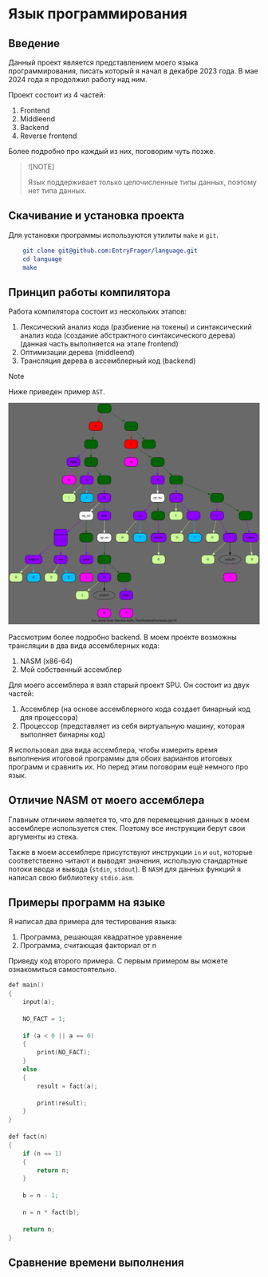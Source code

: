 # Язык программирования

## Введение

Данный проект является представлением моего языка программирования, писать который я начал в декабре 2023 года. В мае 2024 года я продолжил работу над ним.

Проект состоит из 4 частей:
1. Frontend
2. Middleend
3. Backend
4. Reverse frontend

Более подробно про каждый из них, поговорим чуть позже.

> ![NOTE]
>
> Язык поддерживает только целочисленные типы данных, поэтому нет типа данных.

## Скачивание и установка проекта

Для установки программы используются утилиты `make` и `git`.

```CMake
    git clone git@github.com:EntryFrager/language.git
    cd language
    make
```

## Принцип работы компилятора

Работа компилятора состоит из нескольких этапов:
1. Лексический анализ кода (разбиение на токены) и синтаксический анализ кода (создание абстрактного синтаксического дерева) (данная часть выполняется на этапе frontend)
2. Оптимизации дерева (middleend)
3. Трансляция дерева в ассемблерный код (backend)

> [!NOTE]
>
> Ниже приведен пример `AST`.

![overflow](./png_for_readme/tree.svg)

Рассмотрим более подробно backend. В моем проекте возможны трансляции в два вида ассемблерных кода:
1. NASM (x86-64)
2. Мой собственный ассемблер

Для моего ассемблера я взял старый проект SPU. Он состоит из двух частей:
1. Ассемблер (на основе ассемблерного кода создает бинарный код для процессора)
2. Процессор (представляет из себя виртуальную машину, которая выполняет бинарны код)

Я использовал два вида ассемблера, чтобы измерить время выполнения итоговой программы для обоих вариантов итоговых программ и сравнить их. Но перед этим поговорим ещё немного про язык.

## Отличие NASM от моего ассемблера

Главным отличием является то, что для перемещения данных в моем ассемблере используется стек. Поэтому все инструкции берут свои аргументы из стека.

Также в моем ассемблере присутствуют инструкции `in` и `out`, которые соответственно читают и выводят значения, использую стандартные потоки ввода и вывода (`stdin`, `stdout`). В `NASM` для данных функций я написал свою библиотеку `stdio.asm`.

## Примеры программ на языке

Я написал два примера для тестирования языка:
1. Программа, решающая квадратное уравнение
2. Программа, считающая факториал от n

Приведу код второго примера. С первым примером вы можете ознакомиться самостоятельно.

```C
def main()
{
    input(a);

    NO_FACT = 1;

    if (a < 0 || a == 0)
    {
        print(NO_FACT);
    }
    else
    {
        result = fact(a);

        print(result);
    }
}

def fact(n)
{
    if (n == 1)
    {
        return n;
    }

    b = n - 1;

    n = n * fact(b);

    return n;
}
```

## Сравнение времени выполнения
